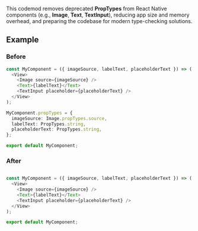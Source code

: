 This codemod removes deprecated **PropTypes** from React Native components (e.g., **Image**, **Text**, **TextInput**), reducing app size and memory overhead, and preparing the codebase for modern type-checking solutions.

## Example

### Before

```ts
const MyComponent = ({ imageSource, labelText, placeholderText }) => (
  <View>
    <Image source={imageSource} />
    <Text>{labelText}</Text>
    <TextInput placeholder={placeholderText} />
  </View>
);

MyComponent.propTypes = {
  imageSource: Image.propTypes.source,
  labelText: PropTypes.string,
  placeholderText: PropTypes.string,
};

export default MyComponent;

```

### After

```ts

const MyComponent = ({ imageSource, labelText, placeholderText }) => (
  <View>
    <Image source={imageSource} />
    <Text>{labelText}</Text>
    <TextInput placeholder={placeholderText} />
  </View>
);

export default MyComponent;

```

